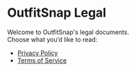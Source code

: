 # OutfitSnap Legal

Welcome to OutfitSnap's legal documents.  
Choose what you’d like to read:

- [Privacy Policy](PRIVACY_POLICY.md)
- [Terms of Service](TERMS_OF_SERVICE.md)
